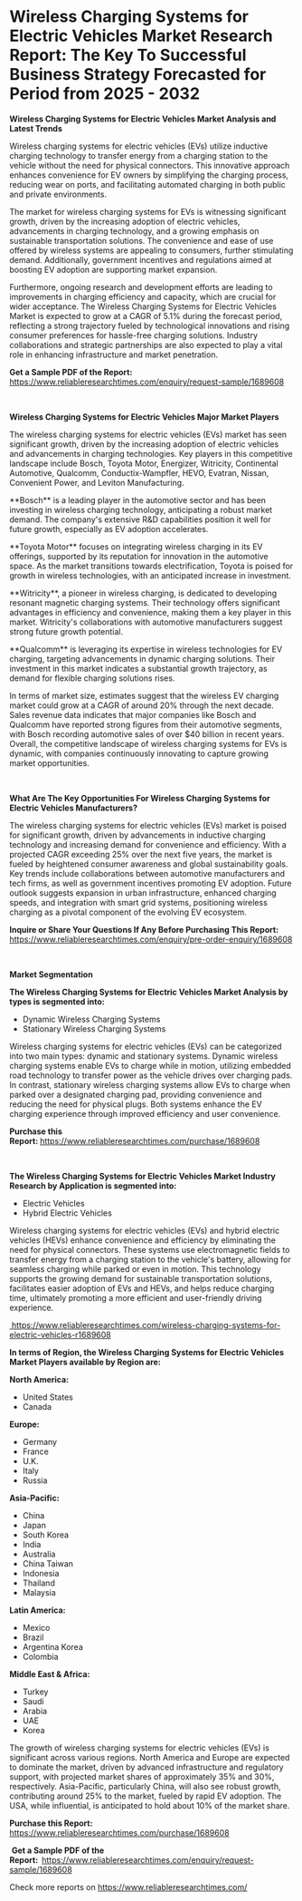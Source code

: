 <p><h1>Wireless Charging Systems for Electric Vehicles Market Research Report: The Key To Successful Business Strategy Forecasted for Period from 2025 - 2032</h1></p><p><strong>Wireless Charging Systems for Electric Vehicles Market Analysis and Latest Trends</strong></p>
<p><p>Wireless charging systems for electric vehicles (EVs) utilize inductive charging technology to transfer energy from a charging station to the vehicle without the need for physical connectors. This innovative approach enhances convenience for EV owners by simplifying the charging process, reducing wear on ports, and facilitating automated charging in both public and private environments.</p><p>The market for wireless charging systems for EVs is witnessing significant growth, driven by the increasing adoption of electric vehicles, advancements in charging technology, and a growing emphasis on sustainable transportation solutions. The convenience and ease of use offered by wireless systems are appealing to consumers, further stimulating demand. Additionally, government incentives and regulations aimed at boosting EV adoption are supporting market expansion.</p><p>Furthermore, ongoing research and development efforts are leading to improvements in charging efficiency and capacity, which are crucial for wider acceptance. The Wireless Charging Systems for Electric Vehicles Market is expected to grow at a CAGR of 5.1% during the forecast period, reflecting a strong trajectory fueled by technological innovations and rising consumer preferences for hassle-free charging solutions. Industry collaborations and strategic partnerships are also expected to play a vital role in enhancing infrastructure and market penetration.</p></p>
<p><strong>Get a Sample PDF of the Report:&nbsp;</strong> <a href="https://www.reliableresearchtimes.com/enquiry/request-sample/1689608?utm_campaign=3355&utm_medium=2&utm_source=Github&utm_content=ia&utm_term=26032025&utm_id=wireless-charging-systems-for-electric-vehicles">https://www.reliableresearchtimes.com/enquiry/request-sample/1689608</a></p>
<p>&nbsp;</p>
<p><strong>Wireless Charging Systems for Electric Vehicles Major Market Players</strong></p>
<p><p>The wireless charging systems for electric vehicles (EVs) market has seen significant growth, driven by the increasing adoption of electric vehicles and advancements in charging technologies. Key players in this competitive landscape include Bosch, Toyota Motor, Energizer, Witricity, Continental Automotive, Qualcomm, Conductix-Wampfler, HEVO, Evatran, Nissan, Convenient Power, and Leviton Manufacturing.</p><p>**Bosch** is a leading player in the automotive sector and has been investing in wireless charging technology, anticipating a robust market demand. The company's extensive R&D capabilities position it well for future growth, especially as EV adoption accelerates.</p><p>**Toyota Motor** focuses on integrating wireless charging in its EV offerings, supported by its reputation for innovation in the automotive space. As the market transitions towards electrification, Toyota is poised for growth in wireless technologies, with an anticipated increase in investment.</p><p>**Witricity**, a pioneer in wireless charging, is dedicated to developing resonant magnetic charging systems. Their technology offers significant advantages in efficiency and convenience, making them a key player in this market. Witricity's collaborations with automotive manufacturers suggest strong future growth potential.</p><p>**Qualcomm** is leveraging its expertise in wireless technologies for EV charging, targeting advancements in dynamic charging solutions. Their investment in this market indicates a substantial growth trajectory, as demand for flexible charging solutions rises.</p><p>In terms of market size, estimates suggest that the wireless EV charging market could grow at a CAGR of around 20% through the next decade. Sales revenue data indicates that major companies like Bosch and Qualcomm have reported strong figures from their automotive segments, with Bosch recording automotive sales of over $40 billion in recent years. Overall, the competitive landscape of wireless charging systems for EVs is dynamic, with companies continuously innovating to capture growing market opportunities.</p></p>
<p>&nbsp;</p>
<p><strong>What Are The Key Opportunities For Wireless Charging Systems for Electric Vehicles Manufacturers?</strong></p>
<p><p>The wireless charging systems for electric vehicles (EVs) market is poised for significant growth, driven by advancements in inductive charging technology and increasing demand for convenience and efficiency. With a projected CAGR exceeding 25% over the next five years, the market is fueled by heightened consumer awareness and global sustainability goals. Key trends include collaborations between automotive manufacturers and tech firms, as well as government incentives promoting EV adoption. Future outlook suggests expansion in urban infrastructure, enhanced charging speeds, and integration with smart grid systems, positioning wireless charging as a pivotal component of the evolving EV ecosystem.</p></p>
<p><strong>Inquire or Share Your Questions If Any Before Purchasing This Report:</strong> <a href="https://www.reliableresearchtimes.com/enquiry/pre-order-enquiry/1689608?utm_campaign=3355&utm_medium=2&utm_source=Github&utm_content=ia&utm_term=26032025&utm_id=wireless-charging-systems-for-electric-vehicles">https://www.reliableresearchtimes.com/enquiry/pre-order-enquiry/1689608</a></p>
<p>&nbsp;</p>
<p><strong>Market Segmentation</strong></p>
<p><strong>The Wireless Charging Systems for Electric Vehicles Market Analysis by types is segmented into:</strong></p>
<p><ul><li>Dynamic Wireless Charging Systems</li><li>Stationary Wireless Charging Systems</li></ul></p>
<p><p>Wireless charging systems for electric vehicles (EVs) can be categorized into two main types: dynamic and stationary systems. Dynamic wireless charging systems enable EVs to charge while in motion, utilizing embedded road technology to transfer power as the vehicle drives over charging pads. In contrast, stationary wireless charging systems allow EVs to charge when parked over a designated charging pad, providing convenience and reducing the need for physical plugs. Both systems enhance the EV charging experience through improved efficiency and user convenience.</p></p>
<p><strong>Purchase this Report:&nbsp;</strong><a href="https://www.reliableresearchtimes.com/purchase/1689608?utm_campaign=3355&utm_medium=2&utm_source=Github&utm_content=ia&utm_term=26032025&utm_id=wireless-charging-systems-for-electric-vehicles">https://www.reliableresearchtimes.com/purchase/1689608</a></p>
<p>&nbsp;</p>
<p><strong>The Wireless Charging Systems for Electric Vehicles Market Industry Research by Application is segmented into:</strong></p>
<p><ul><li>Electric Vehicles</li><li>Hybrid Electric Vehicles</li></ul></p>
<p><p>Wireless charging systems for electric vehicles (EVs) and hybrid electric vehicles (HEVs) enhance convenience and efficiency by eliminating the need for physical connectors. These systems use electromagnetic fields to transfer energy from a charging station to the vehicle's battery, allowing for seamless charging while parked or even in motion. This technology supports the growing demand for sustainable transportation solutions, facilitates easier adoption of EVs and HEVs, and helps reduce charging time, ultimately promoting a more efficient and user-friendly driving experience.</p></p>
<p><a href="https://www.reliableresearchtimes.com/wireless-charging-systems-for-electric-vehicles-r1689608?utm_campaign=3355&utm_medium=2&utm_source=Github&utm_content=ia&utm_term=26032025&utm_id=wireless-charging-systems-for-electric-vehicles">&nbsp;https://www.reliableresearchtimes.com/wireless-charging-systems-for-electric-vehicles-r1689608</a></p>
<p><strong>In terms of Region, the Wireless Charging Systems for Electric Vehicles Market Players available by Region are:</strong></p>
<p>
    <p> <strong> North America: </strong>
        <ul>
            <li>United States</li>
            <li>Canada</li>
        </ul>
        </p> 
    <p> <strong> Europe: </strong>
        <ul>
            <li>Germany</li>
            <li>France</li>
            <li>U.K.</li>
            <li>Italy</li>
            <li>Russia</li>
        </ul>
        </p> 
    <p> <strong> Asia-Pacific: </strong>
        <ul>
            <li>China</li>
            <li>Japan</li>
            <li>South Korea</li>
            <li>India</li>
            <li>Australia</li>
            <li>China Taiwan</li>
            <li>Indonesia</li>
            <li>Thailand</li>
            <li>Malaysia</li>
        </ul>
        </p> 
    <p> <strong> Latin America: </strong>
        <ul>
            <li>Mexico</li>
            <li>Brazil</li>
            <li>Argentina Korea</li>
            <li>Colombia</li>
        </ul>
        </p> 
    <p> <strong> Middle East & Africa: </strong>
        <ul>
            <li>Turkey</li>
            <li>Saudi</li>
            <li>Arabia</li>
            <li>UAE</li>
            <li>Korea</li>
        </ul>
    </p>
    </p>
<p><p>The growth of wireless charging systems for electric vehicles (EVs) is significant across various regions. North America and Europe are expected to dominate the market, driven by advanced infrastructure and regulatory support, with projected market shares of approximately 35% and 30%, respectively. Asia-Pacific, particularly China, will also see robust growth, contributing around 25% to the market, fueled by rapid EV adoption. The USA, while influential, is anticipated to hold about 10% of the market share.</p></p>
<p><strong>Purchase this Report: </strong><a href="https://www.reliableresearchtimes.com/purchase/1689608?utm_campaign=3355&utm_medium=2&utm_source=Github&utm_content=ia&utm_term=26032025&utm_id=wireless-charging-systems-for-electric-vehicles">https://www.reliableresearchtimes.com/purchase/1689608</a></p>
<p>&nbsp;<strong>Get a Sample PDF of the Report:&nbsp;&nbsp;</strong><a href="https://www.reliableresearchtimes.com/enquiry/request-sample/1689608?utm_campaign=3355&utm_medium=2&utm_source=Github&utm_content=ia&utm_term=26032025&utm_id=wireless-charging-systems-for-electric-vehicles">https://www.reliableresearchtimes.com/enquiry/request-sample/1689608</a></p>
<p><strong></strong></p>
<p>Check more reports on <a href="https://www.reliableresearchtimes.com/?utm_campaign=3355&utm_medium=2&utm_source=Github&utm_content=ia&utm_term=26032025&utm_id=wireless-charging-systems-for-electric-vehicles">https://www.reliableresearchtimes.com/</a></p>